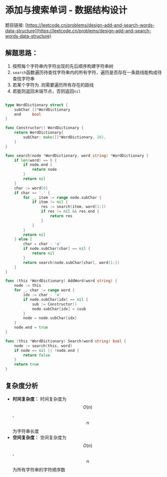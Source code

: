 # 添加与搜索单词 - 数据结构设计

题目链接: [https://leetcode.cn/problems/design-add-and-search-words-data-structure](https://leetcode.cn/problems/design-add-and-search-words-data-structure)

## 解题思路：

1. 按照每个字符串内字符出现的先后顺序构建字符串树
2. `search`函数遍历待查找字符串内的所有字符，遍历是否存在一条路线能构成待查找字符串
3. 若某个字符为`.`则需要遍历所有存在的路线
4. 若能则返回末端节点，否则返回`nil`

```go

type WordDictionary struct {
	subChar []*WordDictionary
	end     bool
}

func Constructor() WordDictionary {
	return WordDictionary{
		subChar: make([]*WordDictionary, 26),
	}
}

func search(node *WordDictionary, word string) *WordDictionary {
	if len(word) == 0 {
		if node.end {
			return node
		}
		return nil
	}
	char := word[0]
	if char == '.' {
		for _, item := range node.subChar {
			if item != nil {
				res := search(item, word[1:])
				if res != nil && res.end {
					return res
				}
			}
		}
		return nil
	} else {
		char = char - 'a'
		if node.subChar[char] == nil {
			return nil
		}
		return search(node.subChar[char], word[1:])
	}
}

func (this *WordDictionary) AddWord(word string) {
	node := this
	for _, char := range word {
		idx := char - 'a'
		if node.subChar[idx] == nil {
			sub := Constructor()
			node.subChar[idx] = &sub
		}
		node = node.subChar[idx]
	}
	node.end = true
}

func (this *WordDictionary) Search(word string) bool {
	node := search(this, word)
	if node == nil || !node.end {
		return false
	}
	return true
}
```

## 复杂度分析

- **时间复杂度：** 时间复杂度为$$O(n)$$,$$n$$为字符串长度
- **空间复杂度：** 空间复杂度为$$O(n)$$,$$n$$为所有字符串的字符顺序数
